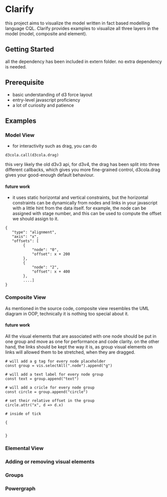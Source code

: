 # Clarify

this project aims to visualize the model written in fact based modelling language CQL. Clarify provides
examples to visualize all three layers in the model (model, composite and element).



## Getting Started
all the dependency has been included in extern folder. no extra dependency is needed.

## Prerequisite
* basic understanding of d3 force layout
* entry-level javascript proficiency
* a lot of curiosity and patience


## Examples

### Model View

* for interactivity such as drag, you can do
```
d3cola.call(d3cola.drag)
```
this very likely the old d3v3 api, for d3v4, the drag has been split into 
three different callbacks, which gives you more fine-grained control, d3cola.drag
gives your good-enough default behaviour.


#### future work
* it uses static horizontal and vertical constraints, but the horizontal constraints 
can be dynamically from nodes and links in your javascript with a little hint from the
data itself. for example, the node can be assigned with stage number, and this can be
used to compute the offset we should assign to it.
```
{
   "type": "alignment",
   "axis": "x",
   "offsets": [
        {
            "node": "0",
            "offset": x + 200
        },
        {
            "node": "2",
            "offset": x + 400
        },
        ....]
}
```

### Composite View

As mentioned in the source code, composite view resembles the UML diagram in OOP, technically
it is nothing too special about it.

#### future work
All the visual elements that are associated with one node should be put in one group and 
move as one for performance and code clarity. on the other hand, the links should be kept the way 
it is, as group visual elements on links will allowed them to be stretched, when they are
dragged.
```
# will add a g tag for every node placeholder
const group = vis.selectAll(".node").append("g")
 
# will add a text label for every node group
const text = group.append("text")
 
# will add a cricle for every node group
const circle = group.append("circle")
 
# set their relative offset in the group
circle.attr("x", d => d.x)
 
# inside of tick

{
    

}
```

### Elemental View

### Adding or removing visual elements

### Groups

### Powergraph

